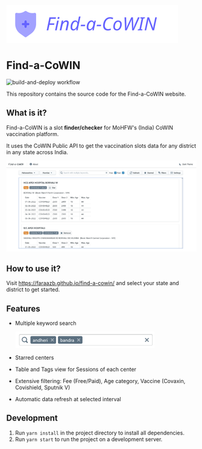 [![Find-a-COWIN: Find a vaccination slot and get vaccinated][banner]](https://faraazb.github.io/find-a-cowin/)

# Find-a-CoWIN

![build-and-deploy workflow](https://github.com/faraazb/find-a-cowin/actions/workflows/main.yml/badge.svg)

This repository contains the source code for the Find-a-CoWIN website.

## What is it?

Find-a-CoWIN is a slot **finder/checker** for MoHFW's (India) CoWIN vaccination platform.

It uses the CoWIN Public API to get the vaccination slots data for any district in any state across India.

<picture>
  <source media="(prefers-color-scheme: dark)" srcset="https://raw.githubusercontent.com/faraazb/find-a-cowin/main/src/images/screenshot_main_dark.png">
  <img alt="." src="https://raw.githubusercontent.com/faraazb/find-a-cowin/main/src/images/screenshot_main_light.png">
</picture>

## How to use it?

Visit https://faraazb.github.io/find-a-cowin/ and select your state and district to get started.

## Features

-   Multiple keyword search

      <picture>
          <source media="(prefers-color-scheme: dark)" srcset="https://raw.githubusercontent.com/faraazb/find-a-cowin/main/src/images/screenshot_search_dark.png">
          <img alt="." src="https://raw.githubusercontent.com/faraazb/find-a-cowin/main/src/images/screenshot_search_light.png">
      </picture>

-   Starred centers
-   Table and Tags view for Sessions of each center
-   Extensive filtering: Fee (Free/Paid), Age category, Vaccine (Covaxin, Covishield, Sputnik V)
-   Automatic data refresh at selected interval

## Development

1. Run `yarn install` in the project directory to install all dependencies.
2. Run `yarn start` to run the project on a development server.

<!-- Links -->

[banner]: https://raw.githubusercontent.com/faraazb/find-a-cowin/main/src/images/banner.svg
